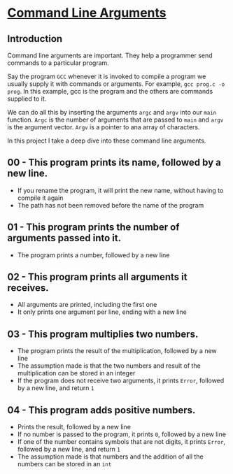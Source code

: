 # <ins>Command Line Arguments</ins>

## Introduction
Command line arguments are important. They help a programmer send commands to a particular program.

Say the program `GCC` whenever it is invoked to compile a program we usually supply it with commands or arguments. For example, `gcc prog.c -o prog`. In this example, gcc is the program and the others are commands supplied to it.

We can do all this by inserting the arguments `argc` and `argv` into our `main` function. `Argc` is the number of arguments that are passed to `main` and `argv` is the argument vector. `Argv` is a pointer to ana array of characters.

In this project I take a deep dive into these command line arguments.

## 00 - This program prints its name, followed by a new line.

- If you rename the program, it will print the new name, without having to compile it again
- The path has not been removed before the name of the program

## 01 - This program prints the number of arguments passed into it.
- The program prints a number, followed by a new line

## 02 - This program prints all arguments it receives.
- All arguments are printed, including the first one
- It only prints one argument per line, ending with a new line

## 03 - This program multiplies two numbers.
- The program prints the result of the multiplication, followed by a new line
- The assumption made is that the two numbers and result of the multiplication can be stored in an integer
- If the program does not receive two arguments, it prints `Error`, followed by a new line, and return `1`

## 04 - This program adds positive numbers.
- Prints the result, followed by a new line
- If no number is passed to the program, it prints `0`, followed by a new line
- If one of the number contains symbols that are not digits, it prints `Error`, followed by a new line, and return `1`
- The assumption made is that numbers and the addition of all the numbers can be stored in an `int`